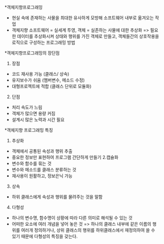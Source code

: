 *객체지향프로그래밍
- 현실 속에 존재하는 사물을 최대한 유사하게 모방해 소프트웨어 내부로 옮겨오는 작업
- 객체지향 소프트웨어 = 실세계 투영, 객체 = 실존하는 사물에 대한 추상화
  => 필요한 데이터를 추상화시켜 상태와 행위를 가진 객체로 만들고, 객체들간의 상호작용을 로직으로 구성하는 프로그래밍 방법

*객체지향프로그래밍의 장단점
1. 장점
- 코드 재사용 가능 (클래스/ 상속)
- 유지보수가 쉬움 (멤버변수, 메소드 수정)
- 대형프로젝트에 적합 (클래스 단위로 모듈화)
2. 단점
- 처리 속도가 느림
- 객체가 많으면 용량 커짐
- 설계시 많은 노력과 시간 필요

*객체지향 프로그래밍 특징
1. 추상화
- 객체에서 공통된 속성과 행위 추출
- 중요한 정보만 표현하여 프로그램 간단하게 만들기
  2.캡슐화
- 변수와 함수를 묶는 것
- 변수와 메소드를 클래스 분류하는 것
- 재사용이 원활하고, 정보은닉 가능
3. 상속
- 하위 클래스에게 속성과 행위를 물려주는 것을 말함
4. 다형성
- 하나의 변수명, 함수명이 상황에 따라 다른 의미로 해석될 수 있는 것
- 어떠한 요소에 여러 개념을 넣어 놓은 것
  => 하나의 클래스 내부에 같은 이름의 행위를 여러개 정의하거나,
  상위 클래스의 행위를 하위클래스에서 재정의하여 쓸 수 있기 때문에 다형성의 특징을 갖는다.